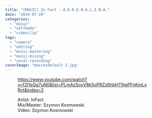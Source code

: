 ```yaml
---
title: "[MUSIC] In Fact - A.D.R.E.N.A.L.I.N.A."
date: "2019-07-29"
categories: 
  - "music"
  - "selfmade"
  - "videoclip"
tags: 
  - "camera"
  - "editing"
  - "music-mastering"
  - "music-mixing"
  - "vocal-recording"
coverImage: "maxresdefault-2.jpg"
---
```


<figure>

https://www.youtube.com/watch?v=f2I1eQg7uN0&list=PLmAzSovV8k5oPRZz6hbHT9wPFnKmLsRvt&index=2

<figcaption>

Artist: InFact  
Mix/Master: Szymon Kosmowski  
Video: Szymon Kosmowski

</figcaption>



</figure>
